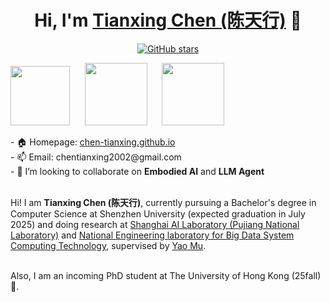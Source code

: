 <h1 align="center">Hi, I'm <a href="https://chen-tianxing.github.io/">Tianxing Chen (陈天行)</a> 👋 </h1>
<p align="center">
  <a href="github.com/chen-tianxing">
    <img src="https://img.shields.io/github/stars/chen-tianxing?style=social" alt="GitHub stars">
  </a>
</p>
<p> 
	<a href="https://en.szu.edu.cn/"><img src="https://chen-tianxing.github.io/files/szu_icon.png" height="95px" style="margin-bottom:-1px"></a>&nbsp; &nbsp; &nbsp;
	<a href="https://www.shlab.org.cn/"><img src="https://chen-tianxing.github.io/files/shlab.jpeg" height="100px" style="margin-bottom:-3px"></a>&nbsp; &nbsp; &nbsp;
	<a href="https://icpc.global/"><img src="https://chen-tianxing.github.io/files/ICPC.png" height="100px" style="margin-bottom:-3px"></a>&nbsp; &nbsp; &nbsp;
	<br>
<p>
- 🏠 Homepage: <a href="https://chen-tianxing.github.io">chen-tianxing.github.io</a><br>
- 📫 Email: chentianxing2002@gmail.com<br>
- 🤝 I’m looking to collaborate on <strong>Embodied AI</strong> and <strong>LLM Agent</strong><br><br>

Hi! I am <strong>Tianxing Chen (陈天行)</strong>, currently pursuing a Bachelor's degree in Computer Science at Shenzhen University (expected graduation in July 2025) and doing research at <a href="https://www.shlab.org.cn/"> Shanghai AI Laboratory (Pujiang National Laboratory)</a> and <a href="https://bdsc.szu.edu.cn/home">National Engineering laboratory for Big Data System Computing Technology</a>, supervised by <a href="https://yaomarkmu.github.io/">Yao Mu</a>. <br><br>

Also, I am an incoming PhD student at The University of Hong Kong (25fall) 🌹. 





